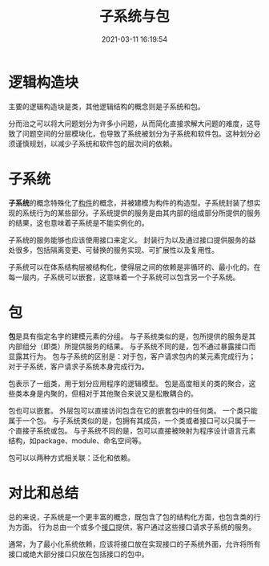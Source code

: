 ﻿---
title: 子系统与包
date: 2021-03-11 16:19:54
summary: 本文介绍子系统和包的概念。
tags:
- 面向对象
- 软件工程
categories:
- 软件工程
---

# 逻辑构造块

主要的逻辑构造块是类，其他逻辑结构的概念则是子系统和包。

分而治之可以将大问题划分为许多小问题，从而简化直接求解大问题的难度，这导致了问题空间的分层模块化，也导致了系统被划分为子系统和软件包。这种划分必须谨慎规划，以减少子系统和软件包的层次间的依赖。

# 子系统

**子系统**的概念特殊化了[构件](https://blankspace.blog.csdn.net/article/details/114670184)的概念，并被建模为构件的构造型。子系统封装了想实现的系统行为的某些部分。子系统提供的服务是由其内部的组成部分所提供的服务的结果，这也意味着子系统是不能实例化的。

子系统的服务能够也应该使用接口来定义。
封装行为以及通过接口提供服务的益处很多，包括隔离变更、可替换的服务实现、可扩展性以及复用性。

子系统可以在体系结构层被结构化，使得层之间的依赖是非循环的、最小化的。在每一层内，子系统可以嵌套，这意味着一个子系统可以包含另一个子系统。

# 包

**包**是具有指定名字的建模元素的分组。
与子系统类似的是，包所提供的服务是其内部组分（即类）所提供服务的结果。
与子系统不同的是，包不通过暴露接口而显露其行为。
包与子系统的区别是：对于包，客户请求包内的某元素完成行为；对于子系统，客户请求子系统本身完成行为。

包表示了一组类，用于划分应用程序的逻辑模型。
包是高度相关的类的聚合，这些类本身是内聚的，但相对于其他聚合来说又是松散耦合的。

包也可以嵌套。
外层包可以直接访问包含在它的嵌套包中的任何类。
一个类只能属于一个包。
与子系统类似的是，包拥有其成员，一个类或者接口可以只属于一个直接子系统或包。
与子系统不同的是，包可以直接被映射为程序设计语言元素结构，如package、module、命名空间等。

包可以以两种方式相关联：泛化和依赖。

# 对比和总结

总的来说，子系统是一个更丰富的概念，既包含了包的结构化方面，也包含类的行为方面。
行为总由一个或多个[接口](https://blankspace.blog.csdn.net/article/details/105441651)提供，客户通过这些接口请求子系统的服务。

通常，为了最小化系统依赖，应该将接口放在实现接口的子系统外面，允许将所有接口或绝大部分接口只放在包括接口的包中。

